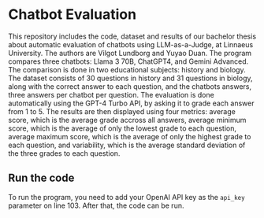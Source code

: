# Chatbot Evaluation
This repository includes the code, dataset and results of our bachelor thesis about automatic evaluation of chatbots using LLM-as-a-Judge, at Linnaeus University. The authors are Vilgot Lundborg and Yuyao Duan. The program compares three chatbots: Llama 3 70B, ChatGPT4, and Gemini Advanced. The comparison is done in two educational subjects: history and biology. The dataset consists of 30 questions in history and 31 questions in biology, along with the correct answer to each question, and the chatbots answers, three answers per chatbot per question. The evaluation is done automatically using the GPT-4 Turbo API, by asking it to grade each answer from 1 to 5. The results are then displayed using four metrics: average score, which is the average grade accross all answers, average minimum score, which is the average of only the lowest grade to each question, average maximum score, which is the average of only the highest grade to each question, and variability, which is the average standard deviation of the three grades to each question.

## Run the code
To run the program, you need to add your OpenAI API key as the ``api_key`` parameter on line 103. After that, the code can be run.
